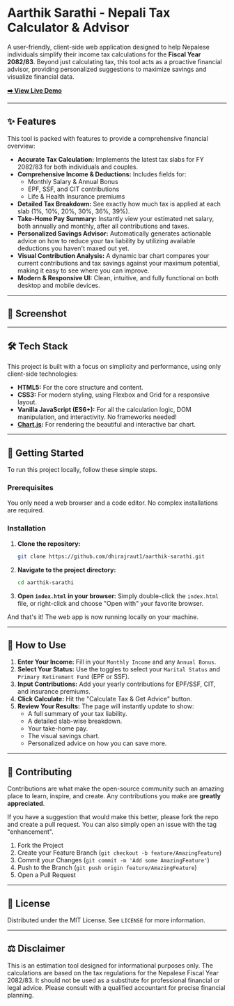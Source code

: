 # Aarthik Sarathi - Nepali Tax Calculator & Advisor

A user-friendly, client-side web application designed to help Nepalese individuals simplify their income tax calculations for the **Fiscal Year 2082/83**. Beyond just calculating tax, this tool acts as a proactive financial advisor, providing personalized suggestions to maximize savings and visualize financial data.

**[➡️ View Live Demo](https://dhirajraut27.com.np/aarthik-sarathi/)**

---

## ✨ Features

This tool is packed with features to provide a comprehensive financial overview:

*   **Accurate Tax Calculation:** Implements the latest tax slabs for FY 2082/83 for both individuals and couples.
*   **Comprehensive Income & Deductions:** Includes fields for:
    *   Monthly Salary & Annual Bonus
    *   EPF, SSF, and CIT contributions
    *   Life & Health Insurance premiums
*   **Detailed Tax Breakdown:** See exactly how much tax is applied at each slab (1%, 10%, 20%, 30%, 36%, 39%).
*   **Take-Home Pay Summary:** Instantly view your estimated net salary, both annually and monthly, after all contributions and taxes.
*   **Personalized Savings Advisor:** Automatically generates actionable advice on how to reduce your tax liability by utilizing available deductions you haven't maxed out yet.
*   **Visual Contribution Analysis:** A dynamic bar chart compares your current contributions and tax savings against your maximum potential, making it easy to see where you can improve.
*   **Modern & Responsive UI:** Clean, intuitive, and fully functional on both desktop and mobile devices.

---

## 📸 Screenshot



---

## 🛠️ Tech Stack

This project is built with a focus on simplicity and performance, using only client-side technologies:

*   **HTML5:** For the core structure and content.
*   **CSS3:** For modern styling, using Flexbox and Grid for a responsive layout.
*   **Vanilla JavaScript (ES6+):** For all the calculation logic, DOM manipulation, and interactivity. No frameworks needed!
*   **[Chart.js](https://www.chartjs.org/):** For rendering the beautiful and interactive bar chart.

---

## 🚀 Getting Started

To run this project locally, follow these simple steps.

### Prerequisites

You only need a web browser and a code editor. No complex installations are required.

### Installation

1.  **Clone the repository:**
    ```bash
    git clone https://github.com/dhirajraut1/aarthik-sarathi.git
    ```
2.  **Navigate to the project directory:**
    ```bash
    cd aarthik-sarathi
    ```
3.  **Open `index.html` in your browser:**
    Simply double-click the `index.html` file, or right-click and choose "Open with" your favorite browser.

And that's it! The web app is now running locally on your machine.

---

## 📖 How to Use

1.  **Enter Your Income:** Fill in your `Monthly Income` and any `Annual Bonus`.
2.  **Select Your Status:** Use the toggles to select your `Marital Status` and `Primary Retirement Fund` (EPF or SSF).
3.  **Input Contributions:** Add your yearly contributions for EPF/SSF, CIT, and insurance premiums.
4.  **Click Calculate:** Hit the "Calculate Tax & Get Advice" button.
5.  **Review Your Results:** The page will instantly update to show:
    *   A full summary of your tax liability.
    *   A detailed slab-wise breakdown.
    *   Your take-home pay.
    *   The visual savings chart.
    *   Personalized advice on how you can save more.

---

## 🤝 Contributing

Contributions are what make the open-source community such an amazing place to learn, inspire, and create. Any contributions you make are **greatly appreciated**.

If you have a suggestion that would make this better, please fork the repo and create a pull request. You can also simply open an issue with the tag "enhancement".

1.  Fork the Project
2.  Create your Feature Branch (`git checkout -b feature/AmazingFeature`)
3.  Commit your Changes (`git commit -m 'Add some AmazingFeature'`)
4.  Push to the Branch (`git push origin feature/AmazingFeature`)
5.  Open a Pull Request

---

## 📄 License

Distributed under the MIT License. See `LICENSE` for more information.

---

## ⚖️ Disclaimer

This is an estimation tool designed for informational purposes only. The calculations are based on the tax regulations for the Nepalese Fiscal Year 2082/83. It should not be used as a substitute for professional financial or legal advice. Please consult with a qualified accountant for precise financial planning.
